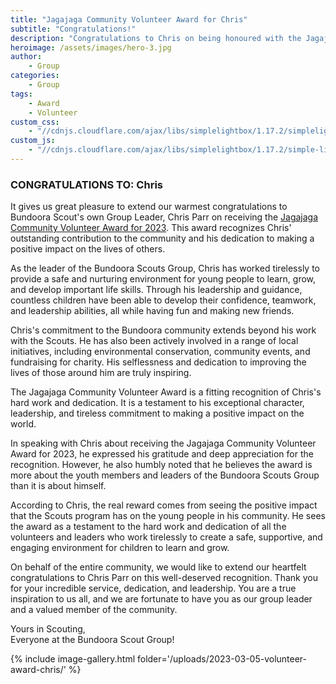 ```yaml
---
title: "Jagajaga Community Volunteer Award for Chris"
subtitle: "Congratulations!"
description: "Congratulations to Chris on being honoured with the Jagajaga Community Volunteer Award 2023"
heroimage: /assets/images/hero-3.jpg
author:
    - Group
categories:
    - Group
tags:
    - Award
    - Volunteer
custom_css:
    - "//cdnjs.cloudflare.com/ajax/libs/simplelightbox/1.17.2/simplelightbox.min.css"
custom_js:
    - "//cdnjs.cloudflare.com/ajax/libs/simplelightbox/1.17.2/simple-lightbox.min.js"
---
```


### CONGRATULATIONS TO: Chris

It gives us great pleasure to extend our warmest congratulations to Bundoora Scout's own Group Leader, Chris Parr on receiving the [Jagajaga Community Volunteer Award for 2023](https://www.katethwaites.com/volunteer-awards/). This  award recognizes Chris' outstanding contribution to the community and his dedication to making a positive impact on the lives of others.

As the leader of the Bundoora Scouts Group, Chris has worked tirelessly to provide a safe and nurturing environment for young people to learn, grow, and develop important life skills. Through his leadership and guidance, countless children have been able to develop their confidence, teamwork, and leadership abilities, all while having fun and making new friends.

Chris's commitment to the Bundoora community extends beyond his work with the Scouts. He has also been actively involved in a range of local initiatives, including environmental conservation, community events, and fundraising for charity. His selflessness and dedication to improving the lives of those around him are truly inspiring.

The Jagajaga Community Volunteer Award is a fitting recognition of Chris's hard work and dedication. It is a testament to his exceptional character, leadership, and tireless commitment to making a positive impact on the world.

In speaking with Chris  about receiving the Jagajaga Community Volunteer Award for 2023, he expressed his gratitude and deep appreciation for the recognition. However, he also humbly noted that he believes the award is more about the youth members and leaders of the Bundoora Scouts Group than it is about himself.

According to Chris, the real reward comes from seeing the positive impact that the Scouts program has on the young people in his community. He sees the award as a testament to the hard work and dedication of all the volunteers and leaders who work tirelessly to create a safe, supportive, and engaging environment for children to learn and grow.

On behalf of the entire community, we would like to extend our heartfelt congratulations to Chris Parr on this well-deserved recognition. Thank you for your incredible service, dedication, and leadership. You are a true inspiration to us all, and we are fortunate to have you as our group leader and a valued member of the community.

Yours in Scouting,  
Everyone at the Bundoora Scout Group!

{% include image-gallery.html folder='/uploads/2023-03-05-volunteer-award-chris/' %}
